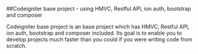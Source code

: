 ##Codeigniter base project - using HMVC, Restful API, ion auth, bootstrap and composer

Codeigniter base project is an base project which has HMVC, Restful API, ion auth, bootstrap and composer included. Its goal is to enable you to develop projects much faster than you could if you were writing code from scratch.